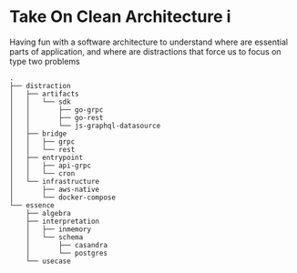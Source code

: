 # Take On Clean Architecture i
Having fun with a software architecture to understand where are essential parts of application, and where are distractions that force us to focus on type two problems
```
.
├── distraction
│   ├── artifacts
│   │   └── sdk
│   │       ├── go-grpc
│   │       ├── go-rest
│   │       └── js-graphql-datasource
│   ├── bridge
│   │   ├── grpc
│   │   └── rest
│   ├── entrypoint
│   │   ├── api-grpc
│   │   └── cron
│   └── infrastructure
│       ├── aws-native
│       └── docker-compose
└── essence
    ├── algebra
    ├── interpretation
    │   ├── inmemory
    │   └── schema
    │       ├── casandra
    │       └── postgres
    └── usecase

```

